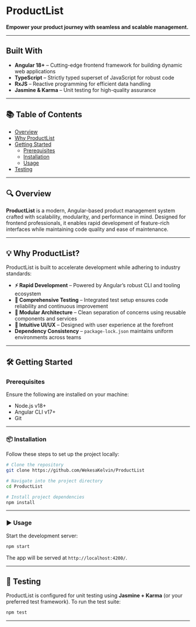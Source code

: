 # **ProductList**

**Empower your product journey with seamless and scalable management.**

---

##  Built With

- **Angular 18+** – Cutting-edge frontend framework for building dynamic web applications  
- **TypeScript** – Strictly typed superset of JavaScript for robust code  
- **RxJS** – Reactive programming for efficient data handling  
- **Jasmine & Karma**  – Unit testing for high-quality assurance

---

## 📚 Table of Contents

- [Overview](#-overview)  
- [Why ProductList](#-why-productlist)  
- [Getting Started](#-getting-started)  
  - [Prerequisites](#-prerequisites)  
  - [Installation](#-installation)  
  - [Usage](#-usage)  
- [Testing](#-testing)

---

## 🔍 Overview

**ProductList** is a modern, Angular-based product management system crafted with scalability, modularity, and performance in mind. Designed for frontend professionals, it enables rapid development of feature-rich interfaces while maintaining code quality and ease of maintenance.

---

## 💡 Why ProductList?

ProductList is built to accelerate development while adhering to industry standards:

- **⚡ Rapid Development** – Powered by Angular’s robust CLI and tooling ecosystem  
- **🧪 Comprehensive Testing** – Integrated test setup ensures code reliability and continuous improvement  
- **🧩 Modular Architecture** – Clean separation of concerns using reusable components and services  
- **🎯 Intuitive UI/UX** – Designed with user experience at the forefront  
- **Dependency Consistency** – `package-lock.json` maintains uniform environments across teams

---

## 🛠️ Getting Started

### Prerequisites

Ensure the following are installed on your machine:

- Node.js v18+  
- Angular CLI v17+  
- Git

---

### 📦 Installation

Follow these steps to set up the project locally:

```bash
# Clone the repository
git clone https://github.com/WekesaKelvin/ProductList

# Navigate into the project directory
cd ProductList

# Install project dependencies
npm install
```

---

### ▶️ Usage

Start the development server:

```bash
npm start
```

The app will be served at `http://localhost:4200/`.

---

## 🧪 Testing

ProductList is configured for unit testing using **Jasmine + Karma** (or your preferred test framework). To run the test suite:

```bash
npm test
```

---


